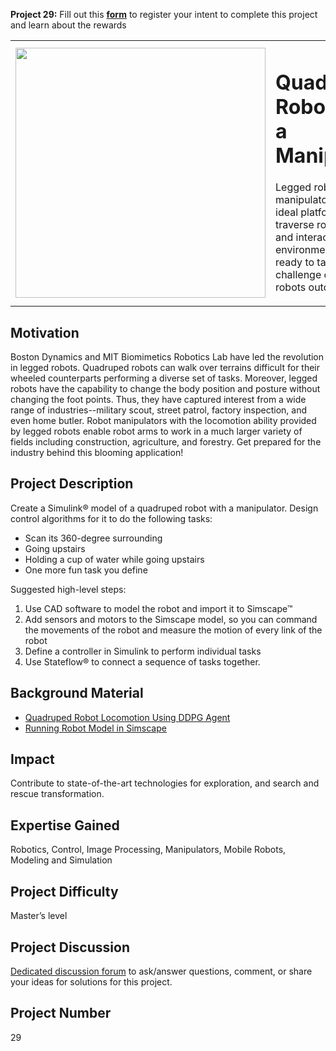 **Project 29:** Fill out this <strong>[form](https://forms.office.com/Pages/ResponsePage.aspx?id=ETrdmUhDaESb3eUHKx3B5lOTzSa_A6lPqq2LJKzvpM5UMTBZRkc4UTRETjFERVRDWllQRE40OUFSQS4u)</strong> to  register your intent to complete this project and learn about the rewards
<table>
<td><img src="https://gist.githubusercontent.com/robertogl/e0115dc303472a9cfd52bbbc8edb7665/raw/9d08368ee566e9c9d80087616e2710dd744502b6/quadruped.png"  width=400 /></td>
<td><p><h1>Quadruped Robot with a Manipulator</h1></p>
<p>Legged robots with manipulators will be the ideal platforms to traverse rough terrains and interact with the environment. Are you ready to tackle the challenge of operating robots outdoor?</p>
</table>

## Motivation

Boston Dynamics and MIT Biomimetics Robotics Lab have led the revolution in legged robots.
Quadruped robots can walk over terrains difficult for their wheeled counterparts performing a diverse set of tasks.
Moreover, legged robots have the capability to change the body position and posture without changing the foot points.
Thus, they have captured interest from a wide range of industries--military scout, street patrol, factory inspection, and even home butler. 
Robot manipulators with the locomotion ability provided by legged robots enable robot arms to work in a much larger variety of fields including construction, agriculture, and forestry.
Get prepared for the industry behind this blooming application! 


## Project Description

Create a Simulink® model of a quadruped robot with a manipulator. Design control algorithms for it to do the following tasks: 
- Scan its 360-degree surrounding
- Going upstairs
- Holding a cup of water while going upstairs
- One more fun task you define

Suggested high-level steps:

1. Use CAD software to model the robot and import it to Simscape™
2. Add sensors and motors to the Simscape model, so you can command the movements of the robot and measure the motion of every link of the robot
3. Define a controller in Simulink to perform individual tasks
4. Use Stateflow® to connect a sequence of tasks together.


## Background Material

- [Quadruped Robot Locomotion Using DDPG Agent](https://www.mathworks.com/help/reinforcement-learning/ug/quadruped-robot-locomotion-using-ddpg-gent.html)
- [Running Robot Model in Simscape](https://www.mathworks.com/matlabcentral/fileexchange/64237-running-robot-model-in-simscape)


## Impact

Contribute to state-of-the-art technologies for exploration, and search and rescue transformation.


## Expertise Gained

Robotics, Control, Image Processing, Manipulators, Mobile Robots, Modeling and Simulation


## Project Difficulty

Master’s level


## Project Discussion

[Dedicated discussion forum](https://github.com/mathworks/MathWorks-Excellence-in-Innovation/discussions/6) to ask/answer questions, comment, or share your ideas for solutions for this project.

## Project Number

29
